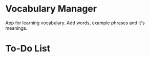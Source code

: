 # Vocabulary Manager
App for learning vocabulary. Add words, example phrases and it's meanings.

# To-Do List

